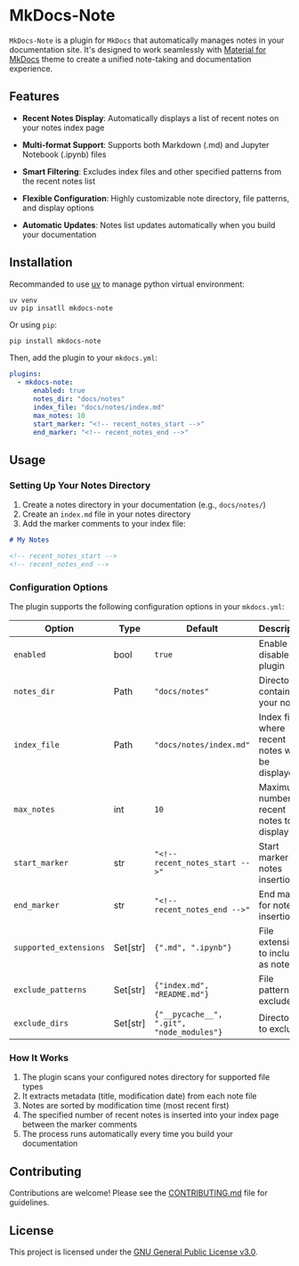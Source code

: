 # MkDocs-Note

<!-- [![PyPI version](https://badge.fury.io/py/mkdocs-note.svg)](https://badge.fury.io/py/mkdocs-note) -->

`MkDocs-Note` is a plugin for `MkDocs` that automatically manages notes in your documentation site. It's designed to work seamlessly with [Material for MkDocs](https://squidfunk.github.io/mkdocs-material/) theme to create a unified note-taking and documentation experience.

## Features

- **Recent Notes Display**: Automatically displays a list of recent notes on your notes index page

- **Multi-format Support**: Supports both Markdown (.md) and Jupyter Notebook (.ipynb) files

- **Smart Filtering**: Excludes index files and other specified patterns from the recent notes list

- **Flexible Configuration**: Highly customizable note directory, file patterns, and display options

- **Automatic Updates**: Notes list updates automatically when you build your documentation

## Installation

Recommanded to use [uv](https://docs.astral.sh/uv/) to manage python virtual environment:

```
uv venv
uv pip insatll mkdocs-note
```

Or using `pip`:

```bash
pip install mkdocs-note
```

Then, add the plugin to your `mkdocs.yml`:

```yaml
plugins:
  - mkdocs-note:
      enabled: true
      notes_dir: "docs/notes"
      index_file: "docs/notes/index.md"
      max_notes: 10
      start_marker: "<!-- recent_notes_start -->"
      end_marker: "<!-- recent_notes_end -->"
```

## Usage

### Setting Up Your Notes Directory

1. Create a notes directory in your documentation (e.g., `docs/notes/`)
2. Create an `index.md` file in your notes directory
3. Add the marker comments to your index file:

```markdown
# My Notes

<!-- recent_notes_start -->
<!-- recent_notes_end -->
```

### Configuration Options

The plugin supports the following configuration options in your `mkdocs.yml`:

| Option | Type | Default | Description |
|--------|------|---------|-------------|
| `enabled` | bool | `true` | Enable or disable the plugin |
| `notes_dir` | Path | `"docs/notes"` | Directory containing your notes |
| `index_file` | Path | `"docs/notes/index.md"` | Index file where recent notes will be displayed |
| `max_notes` | int | `10` | Maximum number of recent notes to display |
| `start_marker` | str | `"<!-- recent_notes_start -->"` | Start marker for notes insertion |
| `end_marker` | str | `"<!-- recent_notes_end -->"` | End marker for notes insertion |
| `supported_extensions` | Set[str] | `{".md", ".ipynb"}` | File extensions to include as notes |
| `exclude_patterns` | Set[str] | `{"index.md", "README.md"}` | File patterns to exclude |
| `exclude_dirs` | Set[str] | `{"__pycache__", ".git", "node_modules"}` | Directories to exclude |

### How It Works

1. The plugin scans your configured notes directory for supported file types
2. It extracts metadata (title, modification date) from each note file
3. Notes are sorted by modification time (most recent first)
4. The specified number of recent notes is inserted into your index page between the marker comments
5. The process runs automatically every time you build your documentation

## Contributing

Contributions are welcome! Please see the [CONTRIBUTING.md](CONTRIBUTING.md) file for guidelines.

## License

This project is licensed under the [GNU General Public License v3.0](LICENSE).
